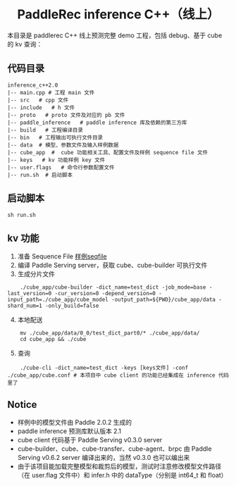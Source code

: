 <h1 align="center">PaddleRec inference C++（线上）</h1>
本目录是 paddlerec C++ 线上预测完整 demo 工程，包括 debug、基于 cube 的 kv 查询：
<h2>代码目录</h2>

```
inference_c++2.0         
|-- main.cpp # 工程 main 文件    
|-- src   # cpp 文件  
|-- include   # h 文件  
|-- proto   # proto 文件及对应的 pb 文件  
|-- paddle_inference   # paddle inference 库及依赖的第三方库  
|-- build   # 工程编译目录  
|-- bin   # 工程输出可执行文件目录  
|-- data  # 模型、参数文件及输入样例数据  
|-- cube_app  #  cube 功能相关工具、配置文件及样例 sequence file 文件  
|-- keys   # kv 功能样例 key 文件  
|-- user.flags   # 命令行参数配置文件  
|-- run.sh  # 启动脚本
```
<h2>启动脚本</h2>

```
sh run.sh
```
<h2>kv 功能</h2>

1. 准备 Sequence File [样例seqfile](https://paddle-serving.bj.bcebos.com/others/part-000-00000 )  
2. 编译 Paddle Serving server，获取 cube、cube-builder 可执行文件
3. 生成分片文件
```
    ./cube_app/cube-builder -dict_name=test_dict -job_mode=base -last_version=0 -cur_version=0 -depend_version=0 -input_path=./cube_app/cube_model -output_path=${PWD}/cube_app/data -shard_num=1 -only_build=false  
```
4. 本地配送
```
    mv ./cube_app/data/0_0/test_dict_part0/* ./cube_app/data/
    cd cube_app && ./cube 
```
5. 查询
```
    ./cube-cli -dict_name=test_dict -keys [keys文件] -conf ./cube_app/cube.conf # 本项目中 cube client 的功能已经集成在 inference 代码里了
```  

<h2>Notice</h2>
 
* 样例中的模型文件由 Paddle 2.0.2 生成的  
* paddle inference 预测库默认版本 2.1   
* cube client 代码基于 Paddle Serving v0.3.0 server  
* cube-builder、cube、cube-transfer、cube-agent、brpc 由 Paddle Serving v0.6.2 server 编译出来的，当然 v0.3.0 也可以编出来
* 由于该项目能加载完整模型和裁剪后的模型，测试时注意修改模型文件路径（在 user.flag 文件中）和 infer.h 中的 dataType（分别是 int64_t 和 float）